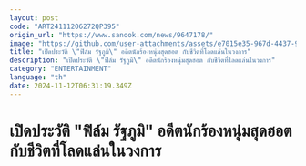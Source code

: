 ```yaml
---
layout: post
code: "ART24111206272QP395"
origin_url: "https://www.sanook.com/news/9647178/"
image: "https://github.com/user-attachments/assets/e7015e35-967d-4437-91fc-f638e9ac9994"
title: "เปิดประวัติ \"ฟิล์ม รัฐภูมิ\" อดีตนักร้องหนุ่มสุดฮอต กับชีวิตที่โลดแล่นในวงการ"
description: "เปิดประวัติ \"ฟิล์ม รัฐภูมิ\" อดีตนักร้องหนุ่มสุดฮอต กับชีวิตที่โลดแล่นในวงการ"
category: "ENTERTAINMENT"
language: "th"
date: 2024-11-12T06:31:19.349Z
---
```


# เปิดประวัติ "ฟิล์ม รัฐภูมิ" อดีตนักร้องหนุ่มสุดฮอต กับชีวิตที่โลดแล่นในวงการ